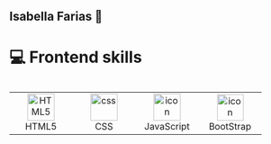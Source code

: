 ## Isabella Farias 💖

# 💻 Frontend skills
<div style="display: flex; align-items: flex-start; align: center">
    <table align="center">
        <td align="center"  width="96">
            <img src="https://camo.githubusercontent.com/49179b69f7956cc4b5e5e7987d011103b7e3ffc20c55ca4a43c8ff214c3b6796/68747470733a2f2f736b696c6c69636f6e732e6465762f69636f6e733f693d68746d6c" width="48" height="48" alt="HTML5" />
            <br>HTML5
        </td>
        <td align="center" width="96">
            <img src="https://camo.githubusercontent.com/a266b2536a9f4e1b8dc325ca89d9ce8e7f323c1e140f8b830a42f474a56e3b4c/68747470733a2f2f736b696c6c69636f6e732e6465762f69636f6e733f693d637373" width="48" height="48" alt="css" />
            <br>CSS
        </td>
        <td align="center" width="96">
            <img src="https://cdn-icons-png.flaticon.com/512/5968/5968292.png" alt="icon" width="48" height="48" />
            <br>JavaScript
        </td>
        <td align="center" width="96">
            <img src="https://camo.githubusercontent.com/6b1bf7b8b619209db3380bb7d254b3aa8eacd86d708ee47c4efd90c3e770c190/68747470733a2f2f736b696c6c69636f6e732e6465762f69636f6e733f693d626f6f747374726170" alt="icon" width="47" height="47" />
            <br>BootStrap
        </td>
    </table>
</div>

